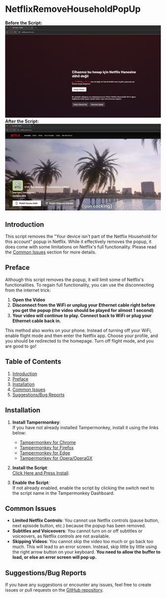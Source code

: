 # NetflixRemoveHouseholdPopUp

**Before the Script:**  
![Before the Script](before.png)  
**After the Script:**  
![After the Script](after.png)  

## Introduction

This script removes the "Your device isn't part of the Netflix Household for this account" popup in Netflix. While it effectively removes the popup, it does come with some limitations on Netflix's full functionality. Please read the [Common Issues](#common-issues) section for more details.

## Preface

Although this script removes the popup, it will limit some of Netflix's functionalities. To regain full functionality, you can use the disconnecting from the internet trick:

1. **Open the Video**  
2. **Disconnect from the WiFi or unplug your Ethernet cable right before you get the popup (the video should be played for almost 1 second)**  
3. **Your video will continue to play. Connect back to WiFi or plug your Ethernet cable back in.**  

This method also works on your phone. Instead of turning off your WiFi, enable flight mode and then enter the Netflix app. Choose your profile, and you should be redirected to the homepage. Turn off flight mode, and you are good to go!

## Table of Contents

1. [Introduction](#introduction)  
2. [Preface](#preface)  
3. [Installation](#installation)  
4. [Common Issues](#common-issues)  
5. [Suggestions/Bug Reports](#suggestionsbug-reports)  

## Installation

1. **Install Tampermonkey**:  
   If you have not already installed Tampermonkey, install it using the links below:  
   - [Tampermonkey for Chrome](https://chrome.google.com/webstore/detail/tampermonkey/dhdgffkkebhmkfjojejmpbldmpobfkfo)  
   - [Tampermonkey for Firefox](https://addons.mozilla.org/en-US/firefox/addon/tampermonkey/)  
   - [Tampermonkey for Edge](https://microsoftedge.microsoft.com/addons/detail/tampermonkey/iikmkjmpaadaobahmlepeloendndfphd)  
   - [Tampermonkey for Opera/OperaGX](https://addons.opera.com/en-gb/extensions/details/tampermonkey-beta/)  

2. **Install the Script**:  
   [Click Here and Press Install](https://www.tampermonkey.net/script_installation.php#url=https://github.com/Glock-Atom/NetflixRemoveHouseholdPopUp/raw/refs/heads/main/Netflix-Bypass-Device-not-in-Household-Popup-2025-02-12.user.js).  

3. **Enable the Script**:  
   If not already enabled, enable the script by clicking the switch next to the script name in the Tampermonkey Dashboard.  

## Common Issues

- **Limited Netflix Controls**: You cannot use Netflix controls (pause button, next episode button, etc.) because the popup has been removed.  
- **Subtitles and Voiceovers**: You cannot turn on or off subtitles or voiceovers, as Netflix controls are not available.  
- **Skipping Videos**: You cannot skip the video too much or go back too much. This will lead to an error screen. Instead, skip little by little using the right arrow button on your keyboard. **You need to allow the buffer to load, or else an error screen will pop up.**  

## Suggestions/Bug Reports

If you have any suggestions or encounter any issues, feel free to create issues or pull requests on the [GitHub repository](https://github.com/Glock-Atom/NetflixRemoveHouseholdPopUp).
